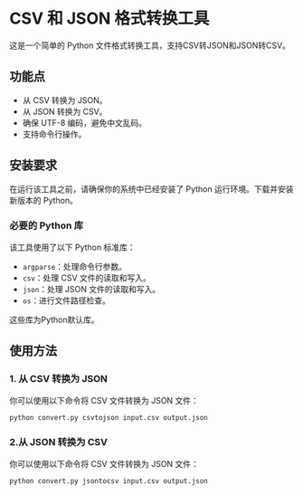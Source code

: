 # CSV 和 JSON 格式转换工具

这是一个简单的 Python 文件格式转换工具，支持CSV转JSON和JSON转CSV。

## 功能点

- 从 CSV 转换为 JSON。
- 从 JSON 转换为 CSV。
- 确保 UTF-8 编码，避免中文乱码。
- 支持命令行操作。

## 安装要求

在运行该工具之前，请确保你的系统中已经安装了 Python 运行环境。下载并安装新版本的 Python。

### 必要的 Python 库

该工具使用了以下 Python 标准库：
- `argparse`：处理命令行参数。
- `csv`：处理 CSV 文件的读取和写入。
- `json`：处理 JSON 文件的读取和写入。
- `os`：进行文件路径检查。

这些库为Python默认库。

## 使用方法

### 1. 从 CSV 转换为 JSON

你可以使用以下命令将 CSV 文件转换为 JSON 文件：

```bash
python convert.py csvtojson input.csv output.json 
```

### 2.从 JSON 转换为 CSV

你可以使用以下命令将 CSV 文件转换为 JSON 文件：

```
python convert.py jsontocsv input.csv output.json 
```

